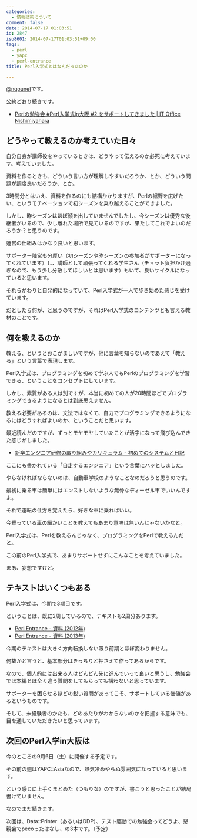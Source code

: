 ```yaml
---
categories:
  - 情報技術について
comment: false
date: 2014-07-17 01:03:51
id: 2847
iso8601: 2014-07-17T01:03:51+09:00
tags:
  - perl
  - yapc
  - perl-entrance
title: Perl入学式とはなんだったのか

---
```


<p><a href="https://twitter.com/nqounet">@nqounet</a>です。</p>

<p>公約どおり続きです。</p>

<ul>
<li><a href="http://www.nqou.net/2014/07/14/233125">Perlの勉強会 #Perl入学式in大阪 #2 をサポートしてきました | IT Office Nishimiyahara</a></li>
</ul>



<h2>どうやって教えるのか考えていた日々</h2>

<p>自分自身が講師役をやっているときは、どうやって伝えるのか必死に考えています。考えていました。</p>

<p>資料を作るときも、どういう言い方が理解しやすいだろうか、とか、どういう問題が調度良いだろうか、とか。</p>

<p>3時間分とはいえ、資料を作るのにも結構かかりますが、Perlの裾野を広げたい、というモチベーションで初シーズンを乗り越えることができました。</p>

<p>しかし、昨シーズンはほぼ顔を出していませんでしたし、今シーズンは優秀な後継者がいるので、少し離れた場所で見ているのですが、果たしてこれでよいのだろうか？と思うのです。</p>

<p>運営の仕組みはかなり良いと思います。</p>

<p>サポーター陣営も分厚い（初シーズンや昨シーズンの参加者がサポーターになってくれています）し、講師として頑張ってくれる学生さん（チョット負担かけ過ぎなので、もう少し分散してほしいとは思います）もいて、良いサイクルになっていると思います。</p>

<p>それらがわりと自発的になっていて、Perl入学式が一人で歩き始めた感じを受けています。</p>

<p>だとしたら何が、と思うのですが、それはPerl入学式のコンテンツとも言える教材のことです。</p>

<h2>何を教えるのか</h2>

<p>教える、というとおこがましいですが、他に言葉を知らないのであえて「教える」という言葉で表現します。</p>

<p>Perl入学式は、プログラミングを初めて学ぶ人でもPerlのプログラミングを学習できる、ということをコンセプトにしています。</p>

<p>しかし、素質がある人は別ですが、本当に初めての人が20時間ほどでプログラミングできるようになるとは到底思えません。</p>

<p>教える必要があるのは、文法ではなくて、自力でプログラミングできるようになるにはどうすればよいのか、ということだと思います。</p>

<p>最近読んだのですが、ずっとモヤモヤしていたことが活字になって飛び込んできた感じがしました。</p>

<ul>
<li><a href="http://bosssato.hatenablog.com/entry/2014/06/18/090321">新卒エンジニア研修の取り組みやカリキュラム - 初めてのシステムと日記</a></li>
</ul>

<p>ここにも書かれている「自走するエンジニア」という言葉にハッとしました。</p>

<p>やらなければならないのは、自動車学校のようなことなのだろうと思うのです。</p>

<p>最初に乗る車は簡単にはエンストしないような無骨なディーゼル車でいいんですよ。</p>

<p>それで運転の仕方を覚えたら、好きな車に乗ればいい。</p>

<p>今乗っている車の細かいことを教えてもあまり意味は無いんじゃないかなと。</p>

<p>Perl入学式は、Perlを教えるんじゃなく、プログラミングをPerlで教えるんだと。</p>

<p>この前のPerl入学式で、あまりサポートせずにこんなことを考えていました。</p>

<p>まあ、妄想ですけど。</p>

<h2>テキストはいくつもある</h2>

<p>Perl入学式は、今期で3期目です。</p>

<p>ということは、既に2周しているので、テキストも2周分あります。</p>

<ul>
<li><a href="http://www.perl-entrance.org/2012/handout.html">Perl Entrance - 資料 (2012年)</a></li>
<li><a href="http://www.perl-entrance.org/2013/handout.html">Perl Entrance - 資料 (2013年)</a></li>
</ul>

<p>今期のテキストは大きく方向転換しない限り前期とほぼ変わりません。</p>

<p>何故かと言うと、基本部分はきっちりと押さえて作ってあるからです。</p>

<p>なので、個人的には出来る人はどんどん先に進んでいって良いと思うし、勉強会では本編とは全く違う質問をしてもらっても構わないと思っています。</p>

<p>サポーターを困らせるほどの鋭い質問があってこそ、サポートしている価値があるというものです。</p>

<p>そして、未経験者のかたも、どのあたりがわからないのかを把握する意味でも、目を通していただきたいと思っています。</p>

<h2>次回のPerl入学in大阪は</h2>

<p>今のところの9月6日（土）に開催する予定です。</p>

<p>その前の週はYAPC::Asiaなので、熱気冷めやらぬ雰囲気になっていると思います。</p>

<p>という感じに上手くまとめた（つもりな）のですが、書こうと思ったことが結局書けていません。</p>

<p>なのでまだ続きます。</p>

<p>次回は、Data::Printer（あるいはDDP）、テスト駆動での勉強会ってどうよ、懇親会でpecoったはなし、の3本です。（予定）</p>
    	